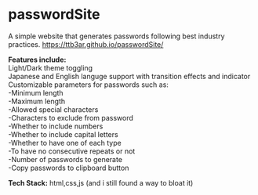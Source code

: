 # passwordSite
A simple website that generates passwords following best industry practices.
https://ttb3ar.github.io/passwordSite/  
  
**Features include:**  
Light/Dark theme toggling  
Japanese and English languge support with transition effects and indicator  
Customizable parameters for passwords such as:  
 -Minimum length  
 -Maximum length  
 -Allowed special characters  
 -Characters to exclude from password  
 -Whether to include numbers  
 -Whether to include capital letters  
 -Whether to have one of each type  
 -To have no consecutive repeats or not  
 -Number of passwords to generate  
 -Copy passwords to clipboard button  


**Tech Stack:**
html,css,js (and i still found a way to bloat it)
